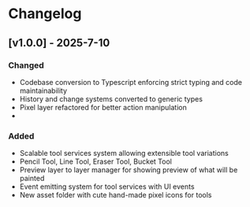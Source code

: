 # Changelog

## [v1.0.0] - 2025-7-10

### Changed
- Codebase conversion to Typescript enforcing strict typing and code maintainability
- History and change systems converted to generic types
- Pixel layer refactored for better action manipulation
- 


### Added
- Scalable tool services system allowing extensible tool variations
- Pencil Tool, Line Tool, Eraser Tool, Bucket Tool
- Preview layer to layer manager for showing preview of what will be painted
- Event emitting system for tool services with UI events
- New asset folder with cute hand-made pixel icons for tools
